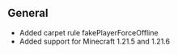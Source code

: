 ## General

- Added carpet rule fakePlayerForceOffline
- Added support for Minecraft 1.21.5 and 1.21.6

